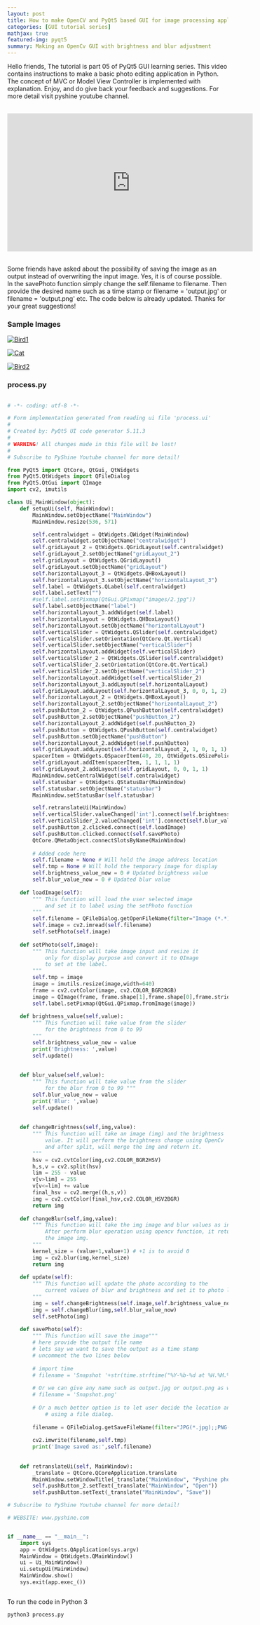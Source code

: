 ```yaml
---
layout: post
title: How to make OpenCV and PyQt5 based GUI for image processing applications
categories: [GUI tutorial series]
mathjax: true
featured-img: pyqt5
summary: Making an OpenCv GUI with brightness and blur adjustment
---
```


Hello friends, The tutorial is part 05 of PyQt5 GUI learning series. This video contains instructions to make a basic photo editing application in Python. 
The concept of MVC or Model View Controller is implemented with explanation. Enjoy, and do 
give back your feedback and suggestions. For more detail visit pyshine youtube channel.

<br>
<div align="center">
<iframe width="560" height="315" src="https://www.youtube.com/embed/DLJM7o0B8zk" frameborder="0" allow="accelerometer; autoplay; clipboard-write; encrypted-media; gyroscope; picture-in-picture" allowfullscreen></iframe>
</div>
<br>

Some friends have asked about the possibility of saving the image as an output instead of overwriting the input image. Yes, it is of course possible. In the savePhoto function simply change the self.filename to filename. Then provide the desired name such as a time stamp or filename = 'output.jpg' or filename = 'output.png' etc. The code below is already updated. Thanks for your great suggestions!

### Sample Images 

[![Bird1](https://github.com/py2ai/py2ai.github.io/blob/master/assets/img/posts/PyOpenCVone.png?raw=true)](https://www.youtube.com/embed/DLJM7o0B8zk "Bird1")

[![Cat](https://github.com/py2ai/py2ai.github.io/blob/master/assets/img/posts/PyOpenCVtwo.png?raw=true)](https://www.youtube.com/embed/DLJM7o0B8zk "Cat")

[![Bird2](https://github.com/py2ai/py2ai.github.io/blob/master/assets/img/posts/PyOpenCVthree.png?raw=true)](https://www.youtube.com/embed/DLJM7o0B8zk "Bird2")


### process.py

```python

# -*- coding: utf-8 -*-

# Form implementation generated from reading ui file 'process.ui'
#
# Created by: PyQt5 UI code generator 5.11.3
#
# WARNING! All changes made in this file will be lost!
#
# Subscribe to PyShine Youtube channel for more detail! 

from PyQt5 import QtCore, QtGui, QtWidgets
from PyQt5.QtWidgets import QFileDialog
from PyQt5.QtGui import QImage
import cv2, imutils

class Ui_MainWindow(object):
	def setupUi(self, MainWindow):
		MainWindow.setObjectName("MainWindow")
		MainWindow.resize(536, 571)

		self.centralwidget = QtWidgets.QWidget(MainWindow)
		self.centralwidget.setObjectName("centralwidget")
		self.gridLayout_2 = QtWidgets.QGridLayout(self.centralwidget)
		self.gridLayout_2.setObjectName("gridLayout_2")
		self.gridLayout = QtWidgets.QGridLayout()
		self.gridLayout.setObjectName("gridLayout")
		self.horizontalLayout_3 = QtWidgets.QHBoxLayout()
		self.horizontalLayout_3.setObjectName("horizontalLayout_3")
		self.label = QtWidgets.QLabel(self.centralwidget)
		self.label.setText("")
		#self.label.setPixmap(QtGui.QPixmap("images/2.jpg"))
		self.label.setObjectName("label")
		self.horizontalLayout_3.addWidget(self.label)
		self.horizontalLayout = QtWidgets.QHBoxLayout()
		self.horizontalLayout.setObjectName("horizontalLayout")
		self.verticalSlider = QtWidgets.QSlider(self.centralwidget)
		self.verticalSlider.setOrientation(QtCore.Qt.Vertical)
		self.verticalSlider.setObjectName("verticalSlider")
		self.horizontalLayout.addWidget(self.verticalSlider)
		self.verticalSlider_2 = QtWidgets.QSlider(self.centralwidget)
		self.verticalSlider_2.setOrientation(QtCore.Qt.Vertical)
		self.verticalSlider_2.setObjectName("verticalSlider_2")
		self.horizontalLayout.addWidget(self.verticalSlider_2)
		self.horizontalLayout_3.addLayout(self.horizontalLayout)
		self.gridLayout.addLayout(self.horizontalLayout_3, 0, 0, 1, 2)
		self.horizontalLayout_2 = QtWidgets.QHBoxLayout()
		self.horizontalLayout_2.setObjectName("horizontalLayout_2")
		self.pushButton_2 = QtWidgets.QPushButton(self.centralwidget)
		self.pushButton_2.setObjectName("pushButton_2")
		self.horizontalLayout_2.addWidget(self.pushButton_2)
		self.pushButton = QtWidgets.QPushButton(self.centralwidget)
		self.pushButton.setObjectName("pushButton")
		self.horizontalLayout_2.addWidget(self.pushButton)
		self.gridLayout.addLayout(self.horizontalLayout_2, 1, 0, 1, 1)
		spacerItem = QtWidgets.QSpacerItem(40, 20, QtWidgets.QSizePolicy.Expanding, QtWidgets.QSizePolicy.Minimum)
		self.gridLayout.addItem(spacerItem, 1, 1, 1, 1)
		self.gridLayout_2.addLayout(self.gridLayout, 0, 0, 1, 1)
		MainWindow.setCentralWidget(self.centralwidget)
		self.statusbar = QtWidgets.QStatusBar(MainWindow)
		self.statusbar.setObjectName("statusbar")
		MainWindow.setStatusBar(self.statusbar)

		self.retranslateUi(MainWindow)
		self.verticalSlider.valueChanged['int'].connect(self.brightness_value)
		self.verticalSlider_2.valueChanged['int'].connect(self.blur_value)
		self.pushButton_2.clicked.connect(self.loadImage)
		self.pushButton.clicked.connect(self.savePhoto)
		QtCore.QMetaObject.connectSlotsByName(MainWindow)
		
		# Added code here
		self.filename = None # Will hold the image address location
		self.tmp = None # Will hold the temporary image for display
		self.brightness_value_now = 0 # Updated brightness value
		self.blur_value_now = 0 # Updated blur value
	
	def loadImage(self):
		""" This function will load the user selected image
			and set it to label using the setPhoto function
		"""
		self.filename = QFileDialog.getOpenFileName(filter="Image (*.*)")[0]
		self.image = cv2.imread(self.filename)
		self.setPhoto(self.image)
	
	def setPhoto(self,image):
		""" This function will take image input and resize it 
			only for display purpose and convert it to QImage
			to set at the label.
		"""
		self.tmp = image
		image = imutils.resize(image,width=640)
		frame = cv2.cvtColor(image, cv2.COLOR_BGR2RGB)
		image = QImage(frame, frame.shape[1],frame.shape[0],frame.strides[0],QImage.Format_RGB888)
		self.label.setPixmap(QtGui.QPixmap.fromImage(image))
	
	def brightness_value(self,value):
		""" This function will take value from the slider
			for the brightness from 0 to 99
		"""
		self.brightness_value_now = value
		print('Brightness: ',value)
		self.update()
		
		
	def blur_value(self,value):
		""" This function will take value from the slider 
			for the blur from 0 to 99 """
		self.blur_value_now = value
		print('Blur: ',value)
		self.update()
	
	
	def changeBrightness(self,img,value):
		""" This function will take an image (img) and the brightness
			value. It will perform the brightness change using OpenCv
			and after split, will merge the img and return it.
		"""
		hsv = cv2.cvtColor(img,cv2.COLOR_BGR2HSV)
		h,s,v = cv2.split(hsv)
		lim = 255 - value
		v[v>lim] = 255
		v[v<=lim] += value
		final_hsv = cv2.merge((h,s,v))
		img = cv2.cvtColor(final_hsv,cv2.COLOR_HSV2BGR)
		return img
		
	def changeBlur(self,img,value):
		""" This function will take the img image and blur values as inputs.
			After perform blur operation using opencv function, it returns 
			the image img.
		"""
		kernel_size = (value+1,value+1) # +1 is to avoid 0
		img = cv2.blur(img,kernel_size)
		return img
	
	def update(self):
		""" This function will update the photo according to the 
			current values of blur and brightness and set it to photo label.
		"""
		img = self.changeBrightness(self.image,self.brightness_value_now)
		img = self.changeBlur(img,self.blur_value_now)
		self.setPhoto(img)
	
	def savePhoto(self):
		""" This function will save the image"""
		# here provide the output file name
		# lets say we want to save the output as a time stamp
		# uncomment the two lines below
		
		# import time
		# filename = 'Snapshot '+str(time.strftime("%Y-%b-%d at %H.%M.%S %p"))+'.png'
		
		# Or we can give any name such as output.jpg or output.png as well
		# filename = 'Snapshot.png'	
	
		# Or a much better option is to let user decide the location and the extension
          	# using a file dialog.
		
		filename = QFileDialog.getSaveFileName(filter="JPG(*.jpg);;PNG(*.png);;TIFF(*.tiff);;BMP(*.bmp)")[0]
		
		cv2.imwrite(filename,self.tmp)
		print('Image saved as:',self.filename)
	
	
	def retranslateUi(self, MainWindow):
		_translate = QtCore.QCoreApplication.translate
		MainWindow.setWindowTitle(_translate("MainWindow", "Pyshine photo editor"))
		self.pushButton_2.setText(_translate("MainWindow", "Open"))
		self.pushButton.setText(_translate("MainWindow", "Save"))

# Subscribe to PyShine Youtube channel for more detail! 

# WEBSITE: www.pyshine.com


if __name__ == "__main__":
	import sys
	app = QtWidgets.QApplication(sys.argv)
	MainWindow = QtWidgets.QMainWindow()
	ui = Ui_MainWindow()
	ui.setupUi(MainWindow)
	MainWindow.show()
	sys.exit(app.exec_())



```

To run the code in Python 3

```
python3 process.py
```

